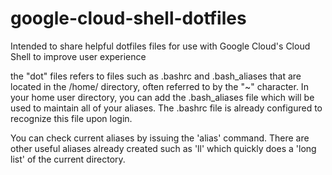 # google-cloud-shell-dotfiles
Intended to share helpful dotfiles files for use with Google Cloud's Cloud Shell to improve user experience

the "dot" files refers to files such as .bashrc and .bash_aliases that are located in the /home/<user> directory, often referred to by the "~" character.  In your home user directory, you can add the .bash_aliases file which will be used to maintain all of your aliases.  The .bashrc file is already configured to recognize this file upon login.
  
  You can check current aliases by issuing the 'alias' command.  There are other useful aliases already created such as 'll' which quickly does a 'long list' of the current directory.
